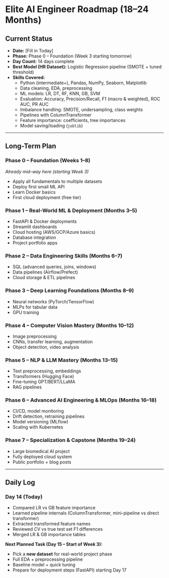 # Elite AI Engineer Roadmap (18–24 Months)

## Current Status
- **Date:** [Fill in Today]
- **Phase:** Phase 0 – Foundation (Week 3 starting tomorrow)
- **Day Count:** 14 days complete
- **Best Model (HR Dataset):** Logistic Regression pipeline (SMOTE + tuned threshold)
- **Skills Covered:**
  - Python (intermediate+), Pandas, NumPy, Seaborn, Matplotlib
  - Data cleaning, EDA, preprocessing
  - ML models: LR, DT, RF, KNN, GB, SVM
  - Evaluation: Accuracy, Precision/Recall, F1 (macro & weighted), ROC AUC, PR AUC
  - Imbalance handling: SMOTE, undersampling, class weights
  - Pipelines with ColumnTransformer
  - Feature importance: coefficients, tree importances
  - Model saving/loading (`joblib`)

---

## Long-Term Plan

### Phase 0 – Foundation (Weeks 1–8)
*Already mid-way here (starting Week 3)*  
- Apply all fundamentals to multiple datasets
- Deploy first small ML API
- Learn Docker basics
- First cloud deployment (free tier)

### Phase 1 – Real-World ML & Deployment (Months 3–5)
- FastAPI & Docker deployments
- Streamlit dashboards
- Cloud hosting (AWS/GCP/Azure basics)
- Database integration
- Project portfolio apps

### Phase 2 – Data Engineering Skills (Months 6–7)
- SQL (advanced queries, joins, windows)
- Data pipelines (Airflow/Prefect)
- Cloud storage & ETL pipelines

### Phase 3 – Deep Learning Foundations (Months 8–9)
- Neural networks (PyTorch/TensorFlow)
- MLPs for tabular data
- GPU training

### Phase 4 – Computer Vision Mastery (Months 10–12)
- Image preprocessing
- CNNs, transfer learning, augmentation
- Object detection, video analysis

### Phase 5 – NLP & LLM Mastery (Months 13–15)
- Text preprocessing, embeddings
- Transformers (Hugging Face)
- Fine-tuning GPT/BERT/LLaMA
- RAG pipelines

### Phase 6 – Advanced AI Engineering & MLOps (Months 16–18)
- CI/CD, model monitoring
- Drift detection, retraining pipelines
- Model versioning (MLflow)
- Scaling with Kubernetes

### Phase 7 – Specialization & Capstone (Months 19–24)
- Large biomedical AI project
- Fully deployed cloud system
- Public portfolio + blog posts

---

## Daily Log

### Day 14 (Today)
- Compared LR vs GB feature importance
- Learned pipeline internals (ColumnTransformer, mini-pipeline vs direct transformer)
- Extracted transformed feature names
- Reviewed CV vs true test set F1 differences
- Merged LR & GB importance tables

**Next Planned Task (Day 15 – Start of Week 3):**
- Pick a **new dataset** for real-world project phase
- Full EDA + preprocessing pipeline
- Baseline model + quick tuning
- Prepare for deployment steps (FastAPI) starting Day 17
